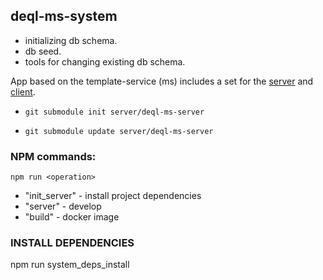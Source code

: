 ## deql-ms-system

* initializing db schema.
* db seed.
* tools for changing existing db schema.

App based on the template-service (ms) includes a set for the [server](https://github.com/IAlexandr/deql-ms-server) and [client](https://github.com/IAlexandr/deql-ms-client).

* `git submodule init server/deql-ms-server`

* `git submodule update server/deql-ms-server`

### NPM commands:

`npm run <operation>`

* "init_server" - install project dependencies
* "server" - develop
* "build" - docker image

### INSTALL DEPENDENCIES

npm run system_deps_install
